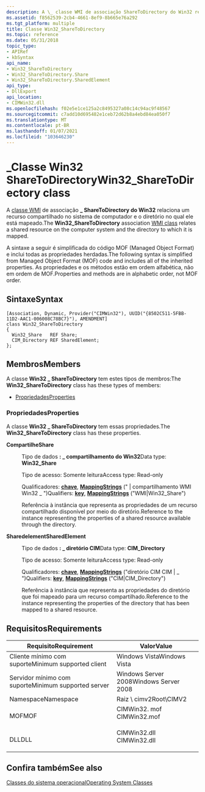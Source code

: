 ```yaml
---
description: A \_ classe WMI de associação ShareToDirectory do Win32 relaciona um recurso compartilhado no sistema de computador e o diretório no qual ele está mapeado.
ms.assetid: f8562539-2cb4-4661-8ef9-8b665e76a292
ms.tgt_platform: multiple
title: Classe Win32_ShareToDirectory
ms.topic: reference
ms.date: 05/31/2018
topic_type:
- APIRef
- kbSyntax
api_name:
- Win32_ShareToDirectory
- Win32_ShareToDirectory.Share
- Win32_ShareToDirectory.SharedElement
api_type:
- DllExport
api_location:
- CIMWin32.dll
ms.openlocfilehash: f02e5e1ce125a2c8495327a08c14c94ac9f48567
ms.sourcegitcommit: c7add10d695482e1ceb72d62b8a4ebd84ea050f7
ms.translationtype: MT
ms.contentlocale: pt-BR
ms.lasthandoff: 01/07/2021
ms.locfileid: "103646230"
---
```

# <a name="win32_sharetodirectory-class"></a><span data-ttu-id="ab661-103">\_Classe Win32 ShareToDirectory</span><span class="sxs-lookup"><span data-stu-id="ab661-103">Win32\_ShareToDirectory class</span></span>

<span data-ttu-id="ab661-104">A [classe WMI](../wmisdk/retrieving-a-class.md) de associação **\_ ShareToDirectory do Win32** relaciona um recurso compartilhado no sistema de computador e o diretório no qual ele está mapeado.</span><span class="sxs-lookup"><span data-stu-id="ab661-104">The **Win32\_ShareToDirectory** association [WMI class](../wmisdk/retrieving-a-class.md) relates a shared resource on the computer system and the directory to which it is mapped.</span></span>

<span data-ttu-id="ab661-105">A sintaxe a seguir é simplificada do código MOF (Managed Object Format) e inclui todas as propriedades herdadas.</span><span class="sxs-lookup"><span data-stu-id="ab661-105">The following syntax is simplified from Managed Object Format (MOF) code and includes all of the inherited properties.</span></span> <span data-ttu-id="ab661-106">As propriedades e os métodos estão em ordem alfabética, não em ordem de MOF.</span><span class="sxs-lookup"><span data-stu-id="ab661-106">Properties and methods are in alphabetic order, not MOF order.</span></span>

## <a name="syntax"></a><span data-ttu-id="ab661-107">Sintaxe</span><span class="sxs-lookup"><span data-stu-id="ab661-107">Syntax</span></span>

``` syntax
[Association, Dynamic, Provider("CIMWin32"), UUID("{8502C511-5FBB-11D2-AAC1-006008C78BC7}"), AMENDMENT]
class Win32_ShareToDirectory
{
  Win32_Share   REF Share;
  CIM_Directory REF SharedElement;
};
```

## <a name="members"></a><span data-ttu-id="ab661-108">Membros</span><span class="sxs-lookup"><span data-stu-id="ab661-108">Members</span></span>

<span data-ttu-id="ab661-109">A classe **Win32 \_ ShareToDirectory** tem estes tipos de membros:</span><span class="sxs-lookup"><span data-stu-id="ab661-109">The **Win32\_ShareToDirectory** class has these types of members:</span></span>

-   [<span data-ttu-id="ab661-110">Propriedades</span><span class="sxs-lookup"><span data-stu-id="ab661-110">Properties</span></span>](#properties)

### <a name="properties"></a><span data-ttu-id="ab661-111">Propriedades</span><span class="sxs-lookup"><span data-stu-id="ab661-111">Properties</span></span>

<span data-ttu-id="ab661-112">A classe **Win32 \_ ShareToDirectory** tem essas propriedades.</span><span class="sxs-lookup"><span data-stu-id="ab661-112">The **Win32\_ShareToDirectory** class has these properties.</span></span>

<dl> <dt>

<span data-ttu-id="ab661-113">**Compartilhe**</span><span class="sxs-lookup"><span data-stu-id="ab661-113">**Share**</span></span>
</dt> <dd> <dl> <dt>

<span data-ttu-id="ab661-114">Tipo de dados **: \_ compartilhamento do Win32**</span><span class="sxs-lookup"><span data-stu-id="ab661-114">Data type: **Win32\_Share**</span></span>
</dt> <dt>

<span data-ttu-id="ab661-115">Tipo de acesso: Somente leitura</span><span class="sxs-lookup"><span data-stu-id="ab661-115">Access type: Read-only</span></span>
</dt> <dt>

<span data-ttu-id="ab661-116">Qualificadores: [**chave**](../wmisdk/key-qualifier.md), [**MappingStrings**](../wmisdk/standard-qualifiers.md) (" \| compartilhamento WMI Win32 \_ ")</span><span class="sxs-lookup"><span data-stu-id="ab661-116">Qualifiers: [**key**](../wmisdk/key-qualifier.md), [**MappingStrings**](../wmisdk/standard-qualifiers.md) ("WMI\|Win32\_Share")</span></span>
</dt> </dl>

<span data-ttu-id="ab661-117">Referência à instância que representa as propriedades de um recurso compartilhado disponível por meio do diretório.</span><span class="sxs-lookup"><span data-stu-id="ab661-117">Reference to the instance representing the properties of a shared resource available through the directory.</span></span>

</dd> <dt>

<span data-ttu-id="ab661-118">**Sharedelement**</span><span class="sxs-lookup"><span data-stu-id="ab661-118">**SharedElement**</span></span>
</dt> <dd> <dl> <dt>

<span data-ttu-id="ab661-119">Tipo de dados **: \_ diretório CIM**</span><span class="sxs-lookup"><span data-stu-id="ab661-119">Data type: **CIM\_Directory**</span></span>
</dt> <dt>

<span data-ttu-id="ab661-120">Tipo de acesso: Somente leitura</span><span class="sxs-lookup"><span data-stu-id="ab661-120">Access type: Read-only</span></span>
</dt> <dt>

<span data-ttu-id="ab661-121">Qualificadores: [**chave**](../wmisdk/key-qualifier.md), [**MappingStrings**](../wmisdk/standard-qualifiers.md) ("diretório CIM CIM \| \_ ")</span><span class="sxs-lookup"><span data-stu-id="ab661-121">Qualifiers: [**key**](../wmisdk/key-qualifier.md), [**MappingStrings**](../wmisdk/standard-qualifiers.md) ("CIM\|CIM\_Directory")</span></span>
</dt> </dl>

<span data-ttu-id="ab661-122">Referência à instância que representa as propriedades do diretório que foi mapeado para um recurso compartilhado.</span><span class="sxs-lookup"><span data-stu-id="ab661-122">Reference to the instance representing the properties of the directory that has been mapped to a shared resource.</span></span>

</dd> </dl>

## <a name="requirements"></a><span data-ttu-id="ab661-123">Requisitos</span><span class="sxs-lookup"><span data-stu-id="ab661-123">Requirements</span></span>



| <span data-ttu-id="ab661-124">Requisito</span><span class="sxs-lookup"><span data-stu-id="ab661-124">Requirement</span></span> | <span data-ttu-id="ab661-125">Valor</span><span class="sxs-lookup"><span data-stu-id="ab661-125">Value</span></span> |
|-------------------------------------|-----------------------------------------------------------------------------------------|
| <span data-ttu-id="ab661-126">Cliente mínimo com suporte</span><span class="sxs-lookup"><span data-stu-id="ab661-126">Minimum supported client</span></span><br/> | <span data-ttu-id="ab661-127">Windows Vista</span><span class="sxs-lookup"><span data-stu-id="ab661-127">Windows Vista</span></span><br/>                                                                |
| <span data-ttu-id="ab661-128">Servidor mínimo com suporte</span><span class="sxs-lookup"><span data-stu-id="ab661-128">Minimum supported server</span></span><br/> | <span data-ttu-id="ab661-129">Windows Server 2008</span><span class="sxs-lookup"><span data-stu-id="ab661-129">Windows Server 2008</span></span><br/>                                                          |
| <span data-ttu-id="ab661-130">Namespace</span><span class="sxs-lookup"><span data-stu-id="ab661-130">Namespace</span></span><br/>                | <span data-ttu-id="ab661-131">Raiz \\ cimv2</span><span class="sxs-lookup"><span data-stu-id="ab661-131">Root\\CIMV2</span></span><br/>                                                                  |
| <span data-ttu-id="ab661-132">MOF</span><span class="sxs-lookup"><span data-stu-id="ab661-132">MOF</span></span><br/>                      | <dl> <span data-ttu-id="ab661-133"><dt>CIMWin32. mof</dt></span><span class="sxs-lookup"><span data-stu-id="ab661-133"><dt>CIMWin32.mof</dt></span></span> </dl> |
| <span data-ttu-id="ab661-134">DLL</span><span class="sxs-lookup"><span data-stu-id="ab661-134">DLL</span></span><br/>                      | <dl> <span data-ttu-id="ab661-135"><dt>CIMWin32.dll</dt></span><span class="sxs-lookup"><span data-stu-id="ab661-135"><dt>CIMWin32.dll</dt></span></span> </dl> |



## <a name="see-also"></a><span data-ttu-id="ab661-136">Confira também</span><span class="sxs-lookup"><span data-stu-id="ab661-136">See also</span></span>

<dl> <dt>

[<span data-ttu-id="ab661-137">Classes do sistema operacional</span><span class="sxs-lookup"><span data-stu-id="ab661-137">Operating System Classes</span></span>](./operating-system-classes.md)
</dt> </dl>

 

 
